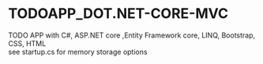 # TODOAPP_DOT.NET-CORE-MVC<br>
TODO APP with C#, ASP.NET core ,Entity Framework core, LINQ, Bootstrap, CSS, HTML<br>
see startup.cs for memory storage options
